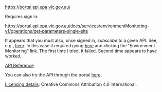 https://portal.api.epa.vic.gov.au/

Requires sign in.

https://portal.api.epa.vic.gov.au/docs/services/environmentMonitoring-v1/operations/get-parameters-single-site

It appears that you must also, once signed in, _subscribe_ to a given API.  See, e.g., [here](https://portal.api.epa.vic.gov.au/docs/services/environmentMonitoring-v1/operations/get-parameters-single-site/console).  In this case it required going [here](https://portal.api.epa.vic.gov.au/products?api=environmentMonitoring-v1) and clicking the "Environment Monitoring" link.  The first time I tried, it failed.  Second time appears to have worked.

[API Reference](https://portal.api.epa.vic.gov.au/docs/services/environmentMonitoring-v1/operations/get-parameters-single-site)

You can also try the API through the portal [here](https://portal.api.epa.vic.gov.au/docs/services/environmentMonitoring-v1/operations/get-sites-environmentalsegment/console).

[Licensing details](https://discover.data.vic.gov.au/dataset/environment-monitoring-api): Creative Commons Attribution 4.0 International.


